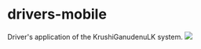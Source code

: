 # drivers-mobile
Driver's application of the KrushiGanudenuLK system.
[![](http://img.youtube.com/vi/4qrgxpOmbpk/0.jpg)](http://www.youtube.com/watch?v=4qrgxpOmbpk "")
